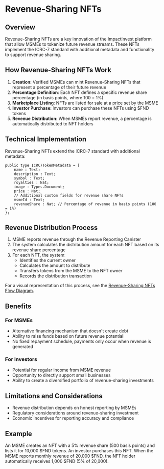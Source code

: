# Revenue-Sharing NFTs

## Overview

Revenue-Sharing NFTs are a key innovation of the ImpactInvest platform that allow MSMEs to tokenize future revenue streams. These NFTs implement the ICRC-7 standard with additional metadata and functionality to support revenue sharing.

## How Revenue-Sharing NFTs Work

1. **Creation**: Verified MSMEs can mint Revenue-Sharing NFTs that represent a percentage of their future revenue
2. **Percentage Definition**: Each NFT defines a specific revenue share percentage (in basis points, where 100 = 1%)
3. **Marketplace Listing**: NFTs are listed for sale at a price set by the MSME
4. **Investor Purchase**: Investors can purchase these NFTs using $FND tokens
5. **Revenue Distribution**: When MSMEs report revenue, a percentage is automatically distributed to NFT holders

## Technical Implementation

Revenue-Sharing NFTs extend the ICRC-7 standard with additional metadata:

```motoko
public type ICRC7TokenMetadata = {
    name : Text;
    description : Text;
    symbol : Text;
    royalties : Nat;
    image : Types.Document;
    price : Nat;
    // Additional custom fields for revenue share NFTs
    msmeId : Text;
    revenueShare : Nat; // Percentage of revenue in basis points (100 = 1%)
};
```

## Revenue Distribution Process

1. MSME reports revenue through the Revenue Reporting Canister
2. The system calculates the distribution amount for each NFT based on its revenue share percentage
3. For each NFT, the system:
   - Identifies the current owner
   - Calculates the amount to distribute
   - Transfers tokens from the MSME to the NFT owner
   - Records the distribution transaction

For a visual representation of this process, see the [Revenue-Sharing NFTs Flow Diagram](revenue-sharing-nfts-diagram.md).

## Benefits

### For MSMEs
- Alternative financing mechanism that doesn't create debt
- Ability to raise funds based on future revenue potential
- No fixed repayment schedule, payments only occur when revenue is generated

### For Investors
- Potential for regular income from MSME revenue
- Opportunity to directly support small businesses
- Ability to create a diversified portfolio of revenue-sharing investments

## Limitations and Considerations

- Revenue distribution depends on honest reporting by MSMEs
- Regulatory considerations around revenue-sharing investment
- Economic incentives for reporting accuracy and compliance

## Example

An MSME creates an NFT with a 5% revenue share (500 basis points) and lists it for 10,000 $FND tokens. An investor purchases this NFT. When the MSME reports monthly revenue of 20,000 $FND, the NFT holder automatically receives 1,000 $FND (5% of 20,000). 